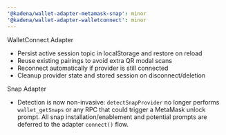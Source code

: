 ```yaml
---
'@kadena/wallet-adapter-metamask-snap': minor
'@kadena/wallet-adapter-walletconnect': minor
---
```


WalletConnect Adapter

- Persist active session topic in localStorage and restore on reload
- Reuse existing pairings to avoid extra QR modal scans
- Reconnect automatically if provider is still connected
- Cleanup provider state and stored session on disconnect/deletion

Snap Adapter

- Detection is now non-invasive: `detectSnapProvider` no longer performs
  `wallet_getSnaps` or any RPC that could trigger a MetaMask unlock prompt. All
  snap installation/enablement and potential prompts are deferred to the adapter
  `connect()` flow.
